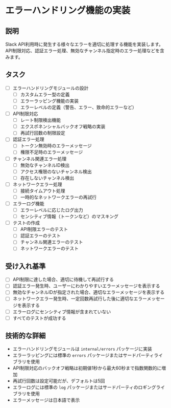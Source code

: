 # エラーハンドリング機能の実装

## 説明
Slack API利用時に発生する様々なエラーを適切に処理する機能を実装します。API制限対応、認証エラー処理、無効なチャンネル指定時のエラー処理などを含みます。

## タスク
- [ ] エラーハンドリングモジュールの設計
  - [ ] カスタムエラー型の定義
  - [ ] エラーラッピング機能の実装
  - [ ] エラーレベルの定義（警告、エラー、致命的エラーなど）
- [ ] API制限対応
  - [ ] レート制限検出機能
  - [ ] エクスポネンシャルバックオフ戦略の実装
  - [ ] 再試行回数の制限設定
- [ ] 認証エラー処理
  - [ ] トークン無効時のエラーメッセージ
  - [ ] 権限不足時のエラーメッセージ
- [ ] チャンネル関連エラー処理
  - [ ] 無効なチャンネルID検出
  - [ ] アクセス権限のないチャンネル検出
  - [ ] 存在しないチャンネル検出
- [ ] ネットワークエラー処理
  - [ ] 接続タイムアウト処理
  - [ ] 一時的なネットワークエラーの再試行
- [ ] エラーログ機能
  - [ ] エラーレベルに応じたログ出力
  - [ ] センシティブ情報（トークンなど）のマスキング
- [ ] テストの作成
  - [ ] API制限エラーのテスト
  - [ ] 認証エラーのテスト
  - [ ] チャンネル関連エラーのテスト
  - [ ] ネットワークエラーのテスト

## 受け入れ基準
- [ ] API制限に達した場合、適切に待機して再試行する
- [ ] 認証エラー発生時、ユーザーにわかりやすいエラーメッセージを表示する
- [ ] 無効なチャンネルIDが指定された場合、適切なエラーメッセージを表示する
- [ ] ネットワークエラー発生時、一定回数再試行した後に適切なエラーメッセージを表示する
- [ ] エラーログにセンシティブ情報が含まれていない
- [ ] すべてのテストが成功する

## 技術的な詳細
- エラーハンドリングモジュールは `internal/errors` パッケージに実装
- エラーラッピングには標準の `errors` パッケージまたはサードパーティライブラリを使用
- API制限対応のバックオフ戦略は初期値1秒から最大60秒まで指数関数的に増加
- 再試行回数は設定可能だが、デフォルトは5回
- エラーログには標準の `log` パッケージまたはサードパーティのロギングライブラリを使用
- エラーメッセージは日本語で表示
